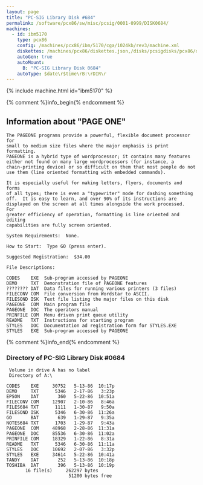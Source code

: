 ```yaml
---
layout: page
title: "PC-SIG Library Disk #684"
permalink: /software/pcx86/sw/misc/pcsig/0001-0999/DISK0684/
machines:
  - id: ibm5170
    type: pcx86
    config: /machines/pcx86/ibm/5170/cga/1024kb/rev3/machine.xml
    diskettes: /machines/pcx86/diskettes.json,/disks/pcsigdisks/pcx86/diskettes.json
    autoGen: true
    autoMount:
      B: "PC-SIG Library Disk 0684"
    autoType: $date\r$time\rB:\rDIR\r
---
```


{% include machine.html id="ibm5170" %}

{% comment %}info_begin{% endcomment %}

## Information about "PAGE ONE"

    The PAGEONE programs provide a powerful, flexible document processor for
    small to medium size files where the major emphasis is print formatting.
    PAGEONE is a hybrid type of wordprocessor; it contains many features
    either not found on many large wordprocessors (for instance, a
    chain-printing device) or so difficult on them that most people do not
    use them (line oriented formatting with embedded commands).
    
    It is especially useful for making letters, flyers, documents and forms
    of all types; there is even a "typewriter" mode for dashing something
    off.  It is easy to learn, and over 90% of its instructions are
    displayed on the screen at all times alongside the work processed.  For
    greater efficiency of operation, formatting is line oriented and editing
    capabilities are fully screen oriented.
    
    System Requirements:  None.
    
    How to Start:  Type GO (press enter).
    
    Suggested Registration:  $34.00
    
    File Descriptions:
    
    CODES    EXE  Sub-program accessed by PAGEONE
    DEMO     TXT  Demonstration file of PAGEONE features
    ???????? DAT  Data files for running various printers (3 files)
    FILECONV COM  File conversion from Wordstar to ASCII.
    FILESOND ISK  Text file listing the major files on this disk
    PAGEONE  COM  Main program file
    PAGEONE  DOC  The operators manual
    PRINFILE COM  Menu driven print queue utility
    README   TXT  Instructions for starting program
    STYLES   DOC  Documentation ad registration form for STYLES.EXE
    STYLES   EXE  Sub-program accessed by PAGEONE
{% comment %}info_end{% endcomment %}


### Directory of PC-SIG Library Disk #0684

     Volume in drive A has no label
     Directory of A:\

    CODES    EXE     30752   5-13-86  10:17p
    DEMO     TXT      5346   2-17-86   3:23p
    EPSON    DAT       360   5-22-86  10:51a
    FILECONV COM     12907   2-10-86   8:46a
    FILES684 TXT      1111   1-30-87   9:50a
    FILESOND ISK      5346   6-30-86  11:26a
    GO       BAT       639   1-29-87   9:35a
    NOTES684 TXT      1703   1-29-87   9:43a
    PAGEONE  COM     48968   2-28-86  11:31a
    PAGEONE  DOC     85536   6-30-86  11:02a
    PRINFILE COM     18329   1-22-86   8:31a
    README   TXT      5346   6-30-86  11:11a
    STYLES   DOC     10692   2-07-86   3:32p
    STYLES   EXE     34614   5-22-86  10:41a
    TANDY    DAT       252   5-13-86  10:18p
    TOSHIBA  DAT       396   5-13-86  10:19p
           16 file(s)     262297 bytes
                           51200 bytes free
